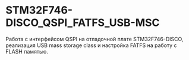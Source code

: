 # STM32F746-DISCO_QSPI_FATFS_USB-MSC
Работа с интерфейсом QSPI на отладочной плате STM32F746-DISCO, реализация USB mass storage class и настройка FATFS на работу с FLASH памятью.
